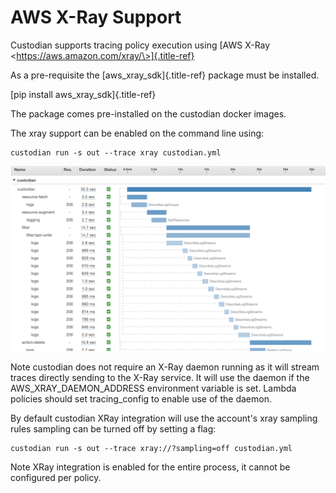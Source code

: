 # AWS X-Ray Support

Custodian supports tracing policy execution using [AWS X-Ray
\<https://aws.amazon.com/xray/\>]{.title-ref}

As a pre-requisite the [aws_xray_sdk]{.title-ref} package must be
installed.

[pip install aws_xray_sdk]{.title-ref}

The package comes pre-installed on the custodian docker images.

The xray support can be enabled on the command line using:

    custodian run -s out --trace xray custodian.yml

![image](c7n-aws-xray.png)

Note custodian does not require an X-Ray daemon running as it will
stream traces directly sending to the X-Ray service. It will use the
daemon if the AWS_XRAY_DAEMON_ADDRESS environment variable is set.
Lambda policies should set tracing_config to enable use of the daemon.

By default custodian XRay integration will use the account\'s xray
sampling rules sampling can be turned off by setting a flag:

    custodian run -s out --trace xray://?sampling=off custodian.yml

Note XRay integration is enabled for the entire process, it cannot be
configured per policy.
